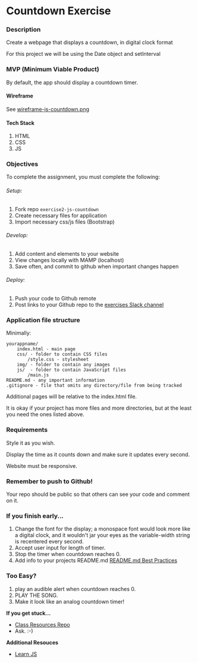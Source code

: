 # Countdown Exercise

### Description

Create a webpage that displays a countdown, in digital clock format

For this project we will be using the Date object and setInterval

### MVP (Minimum Viable Product)

By default, the app should display a countdown timer.

#### Wireframe

See [wireframe-js-countdown.png](https://github.com/bootcamp-s19/exercise2-js-countdown/blob/master/docs/wireframe-js-countdown.png)

#### Tech Stack

1. HTML
2. CSS
3. JS

### Objectives

To complete the assignment, you must complete the following:
###### Setup:
1. Fork repo `exercise2-js-countdown`
2. Create necessary files for application
3. Import necessary css/js files (Bootstrap)
###### Develop:
1. Add content and elements to your website
2. View changes locally with MAMP (localhost)
3. Save often, and commit to github when important changes happen
###### Deploy:
1. Push your code to Github remote
2. Post links to your Github repo to the [exercises Slack channel](https://bootcamp-s19.slack.com/messages/CGD9QUH6E/)

### Application file structure

Minimally:

```
yourappname/
    index.html - main page
    css/ - folder to contain CSS files
        /style.css - stylesheet
    img/ - folder to contain any images
    js/  - folder to contain JavaScript files
        /main.js
README.md - any important information
.gitignore - file that omits any directory/file from being tracked
```

Additional pages will be relative to the index.html file.

It is okay if your project has more files and more directories, but at the least you need the ones listed above.

### Requirements

Style it as you wish.

Display the time as it counts down and make sure it updates every second.

Website must be responsive.

### Remember to push to Github!

Your repo should be public so that others can see your code and comment on it.

### If you finish early...
1. Change the font for the display; a monospace font would look more like a digital clock, and it wouldn't jar your eyes as the variable-width string is recentered every second.
2. Accept user input for length of timer.
3. Stop the timer when countdown reaches 0.
4. Add info to your projects README.md [README.md Best Practices](https://gist.github.com/PurpleBooth/109311bb0361f32d87a2)

### Too Easy?
1. play an audible alert when countdown reaches 0.
2. PLAY THE SONG.
3. Make it look like an analog countdown timer!

**If you get stuck...**
- [Class Resources Repo](https://github.com/bootcamp-s19/Resources#resources)
- Ask. :-)

**Additional Resouces**
- [Learn JS](https://www.w3schools.com/js/)
